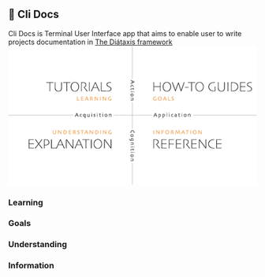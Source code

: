 ## 📝 Cli Docs
Cli Docs is Terminal User Interface app that aims to enable user to write projects documentation in [The Diátaxis framework](https://diataxis.fr/)\
![framework diagram](./framework.png)

### Learning
### Goals
### Understanding
### Information
